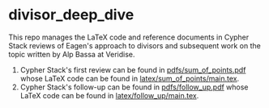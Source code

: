 # divisor_deep_dive

This repo manages the LaTeX code and reference documents in Cypher Stack reviews of Eagen's approach to divisors and subsequent work on the topic written by Alp Bassa at Veridise.
 1. Cypher Stack's first review can be found in [pdfs/sum_of_points.pdf](https://github.com/cypherstack/divisor_deep_dive/blob/main/pdfs/sum_of_points.pdf) whose LaTeX code can be found in [latex/sum_of_points/main.tex](https://github.com/cypherstack/divisor_deep_dive/blob/main/latex/sum_of_points/main.tex).
 2. Cypher Stack's follow-up can be found in [pdfs/follow_up.pdf](https://github.com/cypherstack/divisor_deep_dive/blob/main/pdfs/follow_up.pdf) whose LaTeX code can be found in [latex/follow_up/main.tex](https://github.com/cypherstack/divisor_deep_dive/blob/main/latex/follow_up/main.tex).



